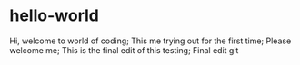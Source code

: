 # hello-world
Hi, welcome to world of coding;
This me trying out for the first time;
Please welcome me;
This is the final edit of this testing;
Final edit
git